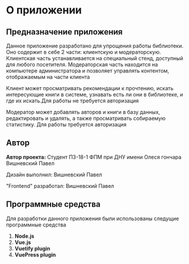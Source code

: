 # О приложении
## Предназначение приложения

Данное приложение разработано для упрощения работы библиотеки. Оно содержит в себе 2 части: клиентскую и модераторскую. Клиентская часть устанавливается на специальный стенд, доступный для любого посетителя. Модераторская часть находится на компьютере администратора и  позволяет управлять контентом, отображаемым на части клиента

Клиент может просматривать рекомендации к прочтению, искать интересующие книги в системе, узнавать есть ли они в библиотеке, и где их искать.Для работы не требуется авторизация

Модератор может добавлять авторов и книги в базу данных, редактировать и удалять, а также просматривать собираемую статистику. Для работы требуется авторизация

## Автор

**Автор проекта:**
Студент ПЗ-18-1
ФПМ при ДНУ имени Олеся гончара
Вишневский Павел

Дизайн выполнил:
Вишневский Павел

"Frontend" разработал:
Вишневский Павел



## Программные средства

Для разработки данного приложения были использованы следущие программные средства

1. **Node.js**
2. **Vue.js**
3. **Vuetify plugin**
4. **VuePress plugin**